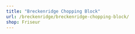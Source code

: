 ```yaml
---
title: "Breckenridge Chopping Block"
url: /breckenridge/breckenridge-chopping-block/
shop: Friseur
---
```


